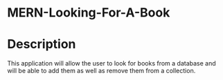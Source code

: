 # MERN-Looking-For-A-Book

# Description 
This application will allow the user to look for books from a database and will be able to add them as well as remove them from a collection. 
